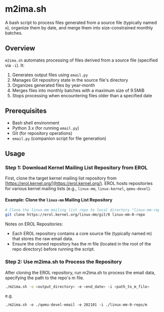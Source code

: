 # m2ima.sh

A bash script to process files generated from a source file (typically named `m`), organize them by date, and merge them into size-constrained monthly batches.

## Overview

`m2ima.sh` automates processing of files derived from a source file (specified via `-i`). It:
1. Generates output files using `email.py`
2. Manages Git repository state in the source file's directory
3. Organizes generated files by year-month
4. Merges files into monthly batches with a maximum size of 9.5MiB
5. Stops processing when encountering files older than a specified date

## Prerequisites

- Bash shell environment
- Python 3.x (for running `email.py`)
- Git (for repository operations)
- `email.py` (companion script for file generation)

## Usage

### Step 1: Download Kernel Mailing List Repository from EROL

First, clone the target kernel mailing list repository from [https://erol.kernel.org/](https://erol.kernel.org/). EROL hosts repositories for various kernel mailing lists (e.g., `linux-mm`, `linux-kernel`, `qemu-devel`).

#### Example: Clone the `linux-mm` Mailing List Repository
```bash
# Clone the linux-mm mailing list repo to local directory "linux-mm-repo"
git clone https://erol.kernel.org/linux-mm/git/0 linux-mm-0-repo
```

Notes on EROL Repositories:

- Each EROL repository contains a core source file (typically named m) that stores the raw email data.
- Ensure the cloned repository has the m file (located in the root of the repo directory) before running the script.

### Step 2: Use m2ima.sh to Process the Repository

After cloning the EROL repository, run m2ima.sh to process the email data, specifying the path to the repo's m file.

```bash
./m2ima.sh -o <output_directory> -e <end_date> -i <path_to_m_file>
```

e.g.

```
./m2ima.sh -o ./qemu-devel-email -e 202101 -i ./linux-mm-0-repo/m
```